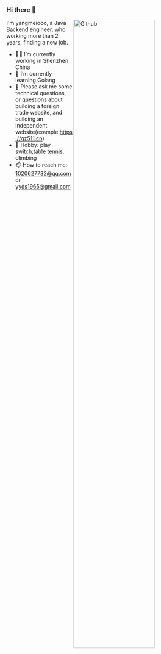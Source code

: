 ### Hi there 👋

<img width="65%" align="right" alt="Github" src="http://5b0988e595225.cdn.sohucs.com/images/20180729/d1c1580af8b24829afd4c2ee23c4e3e0.jpeg" />


I'm yangmeiooo, a Java Backend engineer, who working more than 2 years, finding a new job.  


- 👨‍💻 I’m currently working in Shenzhen China
- 🌱 I’m currently learning Golang
- 💬 Please ask me some technical questions, or questions about building a foreign trade website, and building an independent website(example:https://gz511.cn)
- 🐶 Hobby: play switch,table tennis, climbing
- 📫 How to reach me: 1020627732@qq.com or yyds1965@gmail.com
